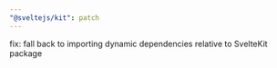 ```yaml
---
"@sveltejs/kit": patch
---
```


fix: fall back to importing dynamic dependencies relative to SvelteKit package
